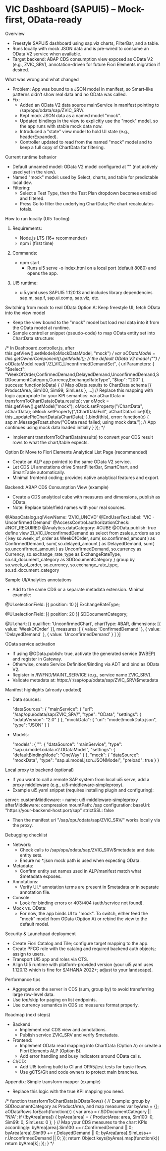 # VIC Dashboard (SAPUI5) – Mock-first, OData-ready

Overview
- Freestyle SAPUI5 dashboard using sap.viz charts, FilterBar, and a table.
- Runs locally with mock JSON data and is pre-wired to consume an OData V2 service when available.
- Target backend: ABAP CDS consumption view exposed as OData V2 (e.g., ZVIC_SRV), annotation-driven for future Fiori Elements migration if desired.

What was wrong and what changed
- Problem: App was bound to a JSON model in manifest, so Smart-like patterns didn’t show real data and no OData was called.
- Fix:
  - Added an OData V2 data source mainService in manifest pointing to /sap/opu/odata/sap/ZVIC_SRV/.
  - Kept mock JSON data as a named model "mock".
  - Updated bindings in the view to explicitly use the "mock" model, so the app runs with stable mock data now.
  - Introduced a "state" view model to hold UI state (e.g., headerExpanded).
  - Controller updated to read from the named "mock" model and to keep a full copy of ChartData for filtering.

Current runtime behavior
- Default unnamed model: OData V2 model configured at "" (not actively used yet in the view).
- Named "mock" model: used by Select, charts, and table for predictable local dev.
- Filtering:
  - Select a Test Type, then the Test Plan dropdown becomes enabled and filtered.
  - Press Go to filter the underlying ChartData; Pie chart recalculates totals.

How to run locally (UI5 Tooling)
1) Requirements:
   - Node.js LTS (16+ recommended)
   - npm i (first time)

2) Commands:
   - npm start
     - Runs ui5 serve -o index.html on a local port (default 8080) and opens the app.

3) UI5 runtime:
   - ui5.yaml uses SAPUI5 1.120.13 and includes library dependencies sap.m, sap.f, sap.ui.comp, sap.viz, etc.

Switching from mock to real OData
Option A: Keep freestyle UI, fetch OData into the view model
- Keep the view bound to the "mock" model but load real data into it from the OData model at runtime.
- Sample controller snippet (pseudo-code) to map OData entity set into ChartData structure:

/* In Dashboard.controller.js, after this.getView().setModel(oMockDataModel, "mock") */
var oODataModel = this.getOwnerComponent().getModel(); // the default OData V2 model ("")
/*
oODataModel.read("/ZI_VIC_UnconfirmedDemandSet", {
  urlParameters: {
    "$select": "WeekOfOrder,ConfirmedDemand,DelayedDemand,UnconfirmedDemand,SDDocumentCategory,Currency,ExchangeRateType",
    "$top": "200"
  },
  success: function(oData) {
    // Map oData.results to ChartData schema [{ ProductArea, Sim100, Sim99, SimLess }, ...]
    // Replace this mapping with logic appropriate for your KPI semantics:
    var aChartData = transformToChartData(oData.results);
    var oMock = this.getView().getModel("mock");
    oMock.setProperty("/ChartData", aChartData);
    oMock.setProperty("/ChartDataFull", aChartData.slice(0));
    this._updatePieChartData(aChartData);
  }.bind(this),
  error: function(e) {
    sap.m.MessageToast.show("OData read failed; using mock data.");
    // App continues using mock data loaded initially
  }
});
*/

- Implement transformToChartData(results) to convert your CDS result rows to what the chart/table expects.

Option B: Move to Fiori Elements Analytical List Page (recommended)
- Create an ALP app pointed to the same OData V2 service.
- Let CDS UI annotations drive SmartFilterBar, SmartChart, and SmartTable automatically.
- Minimal frontend coding; provides native analytical features and export.

Backend: ABAP CDS Consumption View (example)
- Create a CDS analytical cube with measures and dimensions, publish as OData.
- Note: Replace table/field names with your real sources.

@AbapCatalog.sqlViewName: 'ZVIC_UNCVD'
@EndUserText.label: 'VIC - Unconfirmed Demand'
@AccessControl.authorizationCheck: #NOT_REQUIRED
@Analytics.dataCategory: #CUBE
@OData.publish: true
define view ZI_VIC_UnconfirmedDemand
  as select from zsales_orders as so
{
  key so.week_of_order           as WeekOfOrder,
      sum( so.confirmed_amount ) as ConfirmedDemand,
      sum( so.delayed_amount )   as DelayedDemand,
      sum( so.unconfirmed_amount ) as UnconfirmedDemand,
      so.currency                as Currency,
      so.exchange_rate_type      as ExchangeRateType,
      so.sd_document_category    as SDDocumentCategory
}
group by so.week_of_order,
         so.currency,
         so.exchange_rate_type,
         so.sd_document_category

Sample UI/Analytics annotations
- Add to the same CDS or a separate metadata extension. Minimal example:

@UI.selectionField: [{ position: 10 }]
ExchangeRateType;

@UI.selectionField: [{ position: 20 }]
SDDocumentCategory;

@UI.chart: [{
  qualifier: 'UnconfirmedChart',
  chartType: #BAR,
  dimensions: [{ value: 'WeekOfOrder' }],
  measures: [
    { value: 'ConfirmedDemand' },
    { value: 'DelayedDemand' },
    { value: 'UnconfirmedDemand' }
  ]
}]

OData service activation
- If using @OData.publish: true, activate the generated service (IWBEP) and register in Gateway.
- Otherwise, create Service Definition/Binding via ADT and bind as OData V2.
- Register in /IWFND/MAINT_SERVICE (e.g., service name ZVIC_SRV).
- Validate metadata at: https://<host>:<port>/sap/opu/odata/sap/ZVIC_SRV/$metadata

Manifest highlights (already updated)
- Data sources:

  "dataSources": {
    "mainService": {
      "uri": "/sap/opu/odata/sap/ZVIC_SRV/",
      "type": "OData",
      "settings": { "odataVersion": "2.0" }
    },
    "mockData": {
      "uri": "model/mockData.json",
      "type": "JSON"
    }
  }

- Models:

  "models": {
    "": {
      "dataSource": "mainService",
      "type": "sap.ui.model.odata.v2.ODataModel",
      "settings": { "defaultBindingMode": "OneWay" }
    },
    "mock": {
      "dataSource": "mockData",
      "type": "sap.ui.model.json.JSONModel",
      "preload": true
    }
  }

Local proxy to backend (optional)
- If you want to call a remote SAP system from local ui5 serve, add a proxy middleware (e.g., ui5-middleware-simpleproxy).
- Example ui5.yaml snippet (requires installing plugin and configuring):

server:
  customMiddleware:
    - name: ui5-middleware-simpleproxy
      afterMiddleware: compression
      mountPath: /sap
      configuration:
        baseUri: "https://your-backend-host:port/sap"
        strictSSL: false

- Then the manifest uri "/sap/opu/odata/sap/ZVIC_SRV/" works locally via the proxy.

Debugging checklist
- Network:
  - Check calls to /sap/opu/odata/sap/ZVIC_SRV/$metadata and data entity sets.
  - Ensure no *.json mock path is used when expecting OData.
- Metadata:
  - Confirm entity set names used in ALP/manifest match what $metadata exposes.
- Annotations:
  - Verify UI.* annotation terms are present in $metadata or in separate annotation file.
- Console:
  - Look for binding errors or 403/404 (auth/service not found).
- Mock vs. OData:
  - For now, the app binds UI to "mock". To switch, either feed the "mock" model from OData (Option A) or rebind the view to the default model.

Security & Launchpad deployment
- Create Fiori Catalog and Tile; configure target mapping to the app.
- Create PFCG role with the catalog and required backend auth objects; assign to users.
- Transport UI5 app and roles via CTS.
- Align UI5 runtime with platform-provided version (your ui5.yaml uses 1.120.13 which is fine for S/4HANA 2022+; adjust to your landscape).

Performance tips
- Aggregate on the server in CDS (sum, group by) to avoid transferring large row-level data.
- Use $top/$skip for paging on list endpoints.
- Use currency semantics in CDS so measures format properly.

Roadmap (next steps)
- Backend:
  - Implement real CDS view and annotations.
  - Publish service ZVIC_SRV and verify $metadata.
- Frontend:
  - Implement OData read mapping into ChartData (Option A) or create a Fiori Elements ALP (Option B).
  - Add error handling and busy indicators around OData calls.
- CI/CD:
  - Add UI5 tooling build to CI and OPA5/jest tests for basic flows.
  - Use gCTS/Git and code owners to protect main branches.

Appendix: Simple transform mapper (example)
- Replace this logic with the true KPI mapping you need.

/*
function transformToChartData(aODataRows) {
  // Example: group by SDDocumentCategory as ProductArea, and map measures
  var byArea = {};
  aODataRows.forEach(function(r) {
    var area = r.SDDocumentCategory || "N/A";
    if (!byArea[area]) {
      byArea[area] = { ProductArea: area, Sim100: 0, Sim99: 0, SimLess: 0 };
    }
    // Map your CDS measures to the chart KPIs accordingly:
    byArea[area].Sim100 += r.ConfirmedDemand || 0;
    byArea[area].Sim99  += r.DelayedDemand   || 0;
    byArea[area].SimLess+= r.UnconfirmedDemand || 0;
  });
  return Object.keys(byArea).map(function(k){ return byArea[k]; });
}
*/
